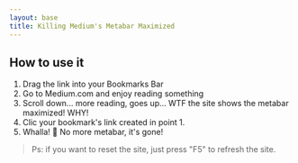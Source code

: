 ```yaml
---
layout: base
title: Killing Medium's Metabar Maximized
---
```


## How to use it

1. Drag the link into your Bookmarks Bar
1. Go to Medium.com and enjoy reading something
1. Scroll down... more reading, goes up... WTF the site shows the metabar maximized! WHY!
1. Clic your bookmark's link created in point 1.
1. Whalla! :tada: No more metabar, it's gone! 

>Ps: if you want to reset the site, just press "F5" to refresh the site. 
